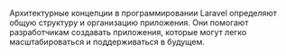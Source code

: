 Архитектурные концепции в программировании Laravel определяют общую структуру и организацию приложения. 
Они помогают разработчикам создавать приложения, которые могут легко масштабироваться и поддерживаться в будущем.